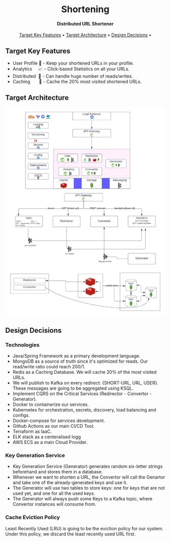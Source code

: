 <h1 align="center">
  Shortening
</h1>

<h4 align="center">Distributed URL Shortener</h4>

<p align="center">
  <a href="#target-key-features">Target Key Features</a> •
  <a href="#target-architecture">Target Architecture</a> •
  <a href="#design-decisions">Design Decisions</a> •
</p>

## Target Key Features

* User Profile 👤 - Keep your shortened URLs in your profile.
* Analytics&nbsp;&nbsp;&nbsp;&nbsp;&nbsp;📈 - Click-based Statistics on all your URLs.
* Distributed&nbsp;  🚀 - Can handle huge number of reads/writes.
* Caching &nbsp;&nbsp;&nbsp;&nbsp;&nbsp;&nbsp;🏪 - Cache the 20% most visited shortened URLs.

## Target Architecture

![ScreenShot](/images/url-shortner-diagram-full-stack.png)

## Design Decisions

### Technologies

* Java/Spring Framework as a primary development language.
* MongoDB as a source of truth since it's optimized for reads. Our read/write ratio could reach 200/1. 
* Redis as a Caching Database. We will cache 20% of the most visited URLs.
* We will publish to Kafka on every redirect: {SHORT-URL,  URL, USER}. These messages are going to be aggregated using KSQL.
* Implement CQRS on the Critical Services (Redirector - Convertor - Generator).
* Docker to containerize our services. 
* Kubernetes for orchestration, secrets, discovery, load balancing and configs. 
* Docker-compose for services development.
* Github Actions as our main CI/CD Tool. 
* Terraform as IaaC. 
* ELK stack as a centeralised logg
* AWS ECS as a main Cloud Provider.

### Key Generation Service
* Key Generation Service (Generator) generates random six-letter strings beforehand and stores them in a database.
* Whenever we want to shorten a URL, the Convertor will call the Genartor and take one of the already-generated keys and use it.
* The Generator will use two tables to store keys: one for keys that are not used yet, and one for all the used keys.
* The Generator will always push some Keys to a Kafka topic, where Convertor instances will consume from.

### Cache Eviction Policy
Least Recently Used (LRU) is going to be the eviction policy for our system. Under this policy, we discard the least recently used URL first.
